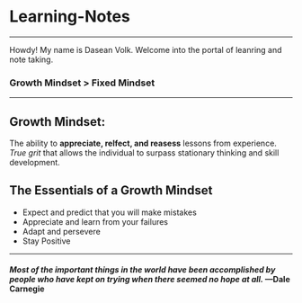 # Learning-Notes
____
Howdy! My name is Dasean Volk. Welcome into the portal of leanring and note taking.

### Growth Mindset > Fixed Mindset
----

## Growth Mindset:
The ability to **appreciate, relfect, and reasess** lessons from experience. *True grit* that allows the individual to surpass stationary thinking and skill development. 

## The Essentials of a Growth Mindset
 * Expect and predict that you will make mistakes
 * Appreciate and learn from your failures
 * Adapt and persevere 
 * Stay Positive
---
#### *Most of the important things in the world have been accomplished by people who have kept on trying when there seemed no hope at all.* —Dale Carnegie



